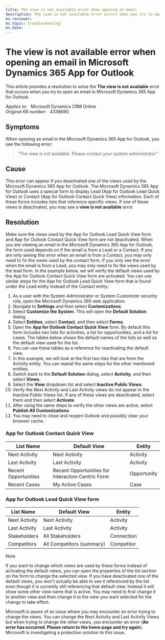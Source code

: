 ```yaml
---
title: The view is not available error when opening an email
description: The view is not available error occurs when you try to open an email in Microsoft Dynamics 365 App for Outlook. Provides a resolution.
ms.reviewer: 
ms.topic: troubleshooting
ms.date: 
---
```

# The view is not available error when opening an email in Microsoft Dynamics 365 App for Outlook

This article provides a resolution to solve the **The view is not available** error that occurs when you try to open an email in Microsoft Dynamics 365 App for Outlook.

_Applies to:_ &nbsp; Microsoft Dynamics CRM Online  
_Original KB number:_ &nbsp; 4338690

## Symptoms

When opening an email in the Microsoft Dynamics 365 App for Outlook, you see the following error:

> "The view is not available. Please contact your system administrator."

## Cause

This error can appear if you deactivated one of the views used by the Microsoft Dynamics 365 App for Outlook. The Microsoft Dynamics 365 App for Outlook uses a special form to display Lead (App for Outlook Lead Quick View) or Contact (App for Outlook Contact Quick View) information. Each of these forms includes lists that reference specific views. If one of these views is deactivated, you may see a **view is not available** error.

## Resolution

Make sure the views used by the App for Outlook Lead Quick View form and App for Outlook Contact Quick View form are not deactivated. When you are viewing an email in the Microsoft Dynamics 365 App for Outlook, the form used depends on if the email is from a Lead or a Contact. If you are only seeing this error when an email is from a Contact, you may only need to fix the views used by the contact form. If you only see the error when the email is from a Lead, you may only need to fix the views used by the lead form. In the example below, we will verify the default views used by the App for Outlook Contact Quick View form are activated. You can use similar steps for the App for Outlook Lead Quick View form that is found under the Lead entity instead of the Contact entity:

1. As a user with the System Administrator or System Customizer security role, open the Microsoft Dynamics 365 web application.
2. Navigate to **Settings** and then select **Customizations**.
3. Select **Customize the System**. This will open the **Default Solution** dialog.
4. Select **Entities**, select **Contact**, and then select **Forms**.
5. Open the **App for Outlook Contact Quick View** form. By default this form includes two lists for activities, a list for opportunities, and a list for cases. The tables below shows the default names of the lists as well as the default view used for the list.
6. You can use these tables as a reference for reactivating the default view.
7. In this example, we will look at the first two lists that are from the Activity entity. You can repeat the same steps for the other mentioned entities.
8. Switch back to the **Default Solution** dialog, select **Activity**, and then select **Views**.
9. Select the **View** dropdown list and select **Inactive Public Views**.
10. Verify the Next Activity and Last Activity views do not appear in the Inactive Public Views list. If any of these views are deactivated, select them and then select **Activate**.
11. After using the same steps to verify the other views are active, select **Publish All Customizations**.
12. You may need to close and reopen Outlook and possibly clear your browser cache.

### App for Outlook Contact Quick View

|List Name| Default View| Entity |
|---|---|---|
| Next Activity| Next Activity|Activity|
| Last Activity| Last Activity|Activity|
| Recent Opportunities| Recent Opportunities for Interaction Centric Form|Opportunity|
| Recent Cases|My Active Cases|Case|

### App for Outlook Lead Quick View form

|List Name|Default View|Entity|
|---|---|---|
| Next Activity| Next Activity|Activity|
| Last Activity| Last Activity|Activity|
| Stakeholders| All Stakeholders|Connection|
| Competitors|All Competitors (summary)|Competitor|

> [!NOTE]
> If you want to change which views are used by these forms instead of activating the default views, you can open the properties of the list section on the form to change the selected view. If you have deactivated one of the default views, you won't actually be able to see it referenced by the list even though it is currently still referencing that default view. Instead it will show some other view name that is active. You may need to first change it to another view and then change it to the view you want selected for the change to take effect.
>
> Microsoft is aware of an issue where you may encounter an error trying to change the views. You can change the Next Activity and Last Activity Views but when trying to change the other views, you encounter an error (**An error has occurred. Please return to the home page and try again**). Microsoft is investigating a protection solution to this issue.
